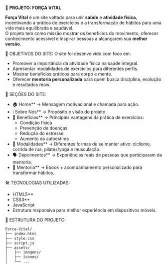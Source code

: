 🌱 **PROJETO: FORÇA VITAL**

**Força Vital** é um site voltado para unir **saúde** e **atividade física**, incentivando a prática de exercícios e a transformação de hábitos para uma vida mais equilibrada e saudável.  
O projeto tem como missão mostrar os benefícios do movimento, oferecer conhecimento acessível e inspirar pessoas a alcançarem sua **melhor versão**.


🚀 OBJETIVOS DO SITE:
O site foi desenvolvido com foco em:
- Promover a importância da atividade física na saúde integral.
- Apresentar modalidades de exercícios para diferentes perfis.
- Mostrar benefícios práticos para corpo e mente.
- Oferecer **mentoria personalizada** para quem busca disciplina, evolução e resultados reais.


📑 SEÇÕES DO SITE:

- 🏠 Home** → Mensagem motivacional e chamada para ação.  
- ℹ️ Sobre Nós** → Propósito e visão do projeto.  
- 💪 Benefícios** → Principais vantagens da prática de exercícios:  
  - Condição física  
  - Prevenção de doenças  
  - Redução do estresse  
  - Aumento da autoestima  
- 🏃 Modalidades** → Diferentes formas de se manter ativo: ciclismo, corrida de rua, pilates/yoga e musculação.  
- 🗣️ Depoimentos** → Experiências reais de pessoas que participaram da mentoria.  
- 📘 Mentoria** → Ebook + acompanhamento personalizado para transformar hábitos.


🛠️ TECNOLOGIAS UTILIZADAS:
- HTML5**  
- CSS3**  
- JavaScript
- Estrutura responsiva para melhor experiência em dispositivos móveis.


📂 ESTRUTURA DO PROJETO:
```bash
Forca-Vital/
├── index.html
├── style.css
├── script.js
├── assets/
│   ├── imagens/
│   ├── ícones/
│   └── ...
